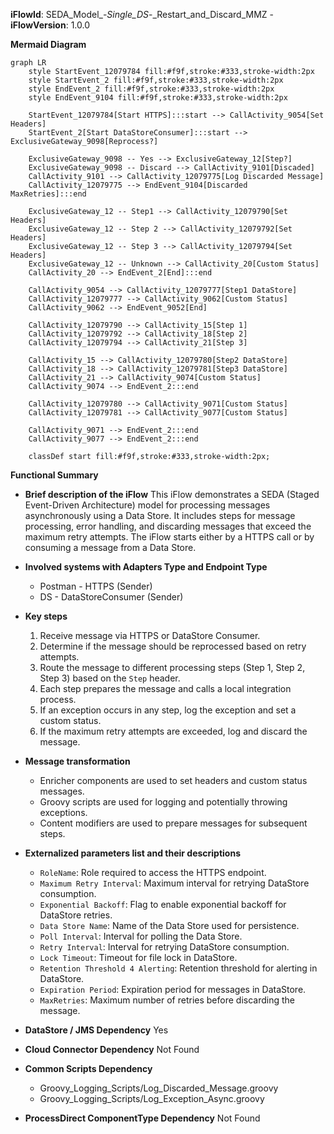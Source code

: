 **iFlowId**: SEDA_Model_-_Single_DS_-_Restart_and_Discard_MMZ - **iFlowVersion**: 1.0.0

**Mermaid Diagram**
```mermaid
graph LR
    style StartEvent_12079784 fill:#f9f,stroke:#333,stroke-width:2px
    style StartEvent_2 fill:#f9f,stroke:#333,stroke-width:2px
    style EndEvent_2 fill:#f9f,stroke:#333,stroke-width:2px
    style EndEvent_9104 fill:#f9f,stroke:#333,stroke-width:2px

    StartEvent_12079784[Start HTTPS]:::start --> CallActivity_9054[Set Headers]
    StartEvent_2[Start DataStoreConsumer]:::start --> ExclusiveGateway_9098[Reprocess?]

    ExclusiveGateway_9098 -- Yes --> ExclusiveGateway_12[Step?]
    ExclusiveGateway_9098 -- Discard --> CallActivity_9101[Discaded]
    CallActivity_9101 --> CallActivity_12079775[Log Discarded Message]
    CallActivity_12079775 --> EndEvent_9104[Discarded MaxRetries]:::end

    ExclusiveGateway_12 -- Step1 --> CallActivity_12079790[Set Headers]
    ExclusiveGateway_12 -- Step 2 --> CallActivity_12079792[Set Headers]
    ExclusiveGateway_12 -- Step 3 --> CallActivity_12079794[Set Headers]
    ExclusiveGateway_12 -- Unknown --> CallActivity_20[Custom Status]
    CallActivity_20 --> EndEvent_2[End]:::end

    CallActivity_9054 --> CallActivity_12079777[Step1 DataStore]
    CallActivity_12079777 --> CallActivity_9062[Custom Status]
    CallActivity_9062 --> EndEvent_9052[End]

    CallActivity_12079790 --> CallActivity_15[Step 1]
    CallActivity_12079792 --> CallActivity_18[Step 2]
    CallActivity_12079794 --> CallActivity_21[Step 3]

    CallActivity_15 --> CallActivity_12079780[Step2 DataStore]
    CallActivity_18 --> CallActivity_12079781[Step3 DataStore]
    CallActivity_21 --> CallActivity_9074[Custom Status]
    CallActivity_9074 --> EndEvent_2:::end

    CallActivity_12079780 --> CallActivity_9071[Custom Status]
    CallActivity_12079781 --> CallActivity_9077[Custom Status]

    CallActivity_9071 --> EndEvent_2:::end
    CallActivity_9077 --> EndEvent_2:::end

    classDef start fill:#f9f,stroke:#333,stroke-width:2px;
```

**Functional Summary**
- **Brief description of the iFlow**
This iFlow demonstrates a SEDA (Staged Event-Driven Architecture) model for processing messages asynchronously using a Data Store. It includes steps for message processing, error handling, and discarding messages that exceed the maximum retry attempts. The iFlow starts either by a HTTPS call or by consuming a message from a Data Store.

- **Involved systems with Adapters Type and Endpoint Type**
    - Postman - HTTPS (Sender)
    - DS - DataStoreConsumer (Sender)

- **Key steps**
    1.  Receive message via HTTPS or DataStore Consumer.
    2.  Determine if the message should be reprocessed based on retry attempts.
    3.  Route the message to different processing steps (Step 1, Step 2, Step 3) based on the `Step` header.
    4.  Each step prepares the message and calls a local integration process.
    5.  If an exception occurs in any step, log the exception and set a custom status.
    6.  If the maximum retry attempts are exceeded, log and discard the message.

- **Message transformation**
    - Enricher components are used to set headers and custom status messages.
    - Groovy scripts are used for logging and potentially throwing exceptions.
    - Content modifiers are used to prepare messages for subsequent steps.

- **Externalized parameters list and their descriptions**
    - `RoleName`: Role required to access the HTTPS endpoint.
    - `Maximum Retry Interval`: Maximum interval for retrying DataStore consumption.
    - `Exponential Backoff`: Flag to enable exponential backoff for DataStore retries.
    - `Data Store Name`: Name of the Data Store used for persistence.
    - `Poll Interval`: Interval for polling the Data Store.
    - `Retry Interval`: Interval for retrying DataStore consumption.
    - `Lock Timeout`: Timeout for file lock in DataStore.
    - `Retention Threshold 4 Alerting`: Retention threshold for alerting in DataStore.
    - `Expiration Period`: Expiration period for messages in DataStore.
    - `MaxRetries`: Maximum number of retries before discarding the message.

- **DataStore / JMS Dependency**
Yes

- **Cloud Connector Dependency**
Not Found

- **Common Scripts Dependency**
    - Groovy_Logging_Scripts/Log_Discarded_Message.groovy
    - Groovy_Logging_Scripts/Log_Exception_Async.groovy

- **ProcessDirect ComponentType Dependency**
Not Found